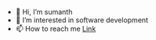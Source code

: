 - 👋 Hi, I’m sumanth
- 👀 I’m interested in software development
- 📫 How to reach me <a href="https://www.linkedin.com/in/sumanth18131a0363/"> Link </a>

<!---
sumanth13131/sumanth13131 is a ✨ special ✨ repository because its `README.md` (this file) appears on your GitHub profile.
You can click the Preview link to take a look at your changes.
--->
